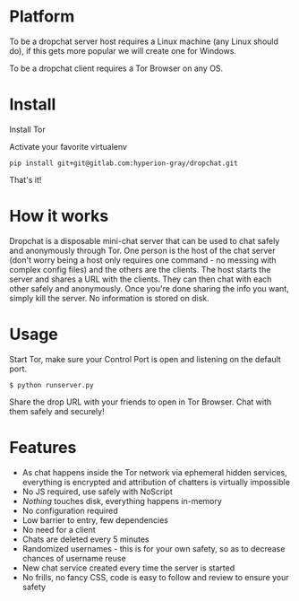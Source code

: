 Platform
========

To be a dropchat server host requires a Linux machine (any Linux should do), if this gets more popular we will create one for Windows.

To be a dropchat client requires a Tor Browser on any OS.


Install
=======

Install Tor

Activate your favorite virtualenv

`pip install git+git@gitlab.com:hyperion-gray/dropchat.git`

That's it!

How it works
============

Dropchat is a disposable mini-chat server that can be used to chat safely and anonymously through Tor. One
person is the host of the chat server (don't worry being a host only requires one command - no messing with
complex config files) and the others are the clients. The host starts the server and shares a URL with the
clients. They can then chat with each other safely and anonymously. Once you're done sharing the info you want,
simply kill the server. No information is stored on disk.

Usage
=====

Start Tor, make sure your Control Port is open and listening on the default port.

`$ python runserver.py`

Share the drop URL with your friends to open in Tor Browser. Chat with them safely and securely!

Features
========

- As chat happens inside the Tor network via ephemeral hidden services, everything is encrypted and attribution of chatters is virtually impossible
- No JS required, use safely with NoScript
- *Nothing* touches disk, everything happens in-memory
- No configuration required
- Low barrier to entry, few dependencies
- No need for a client
- Chats are deleted every 5 minutes
- Randomized usernames - this is for your own safety, so as to decrease chances of username reuse
- New chat service created every time the server is started
- No frills, no fancy CSS, code is easy to follow and review to ensure your safety
